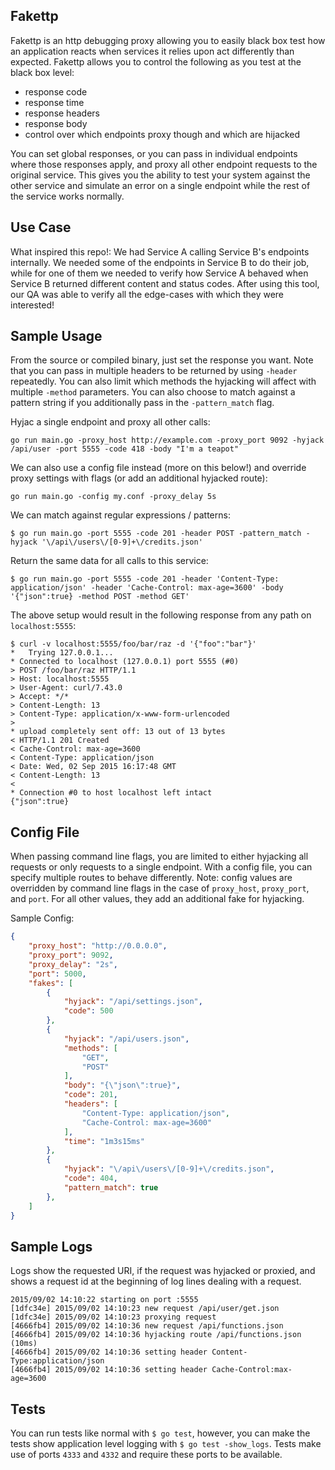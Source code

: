 Fakettp
--------

Fakettp is an http debugging proxy allowing you to easily black box test how an application reacts when services it relies upon act differently than expected. Fakettp allows you to control the following as you test at the black box level:
  - response code
  - response time
  - response headers
  - response body
  - control over which endpoints proxy though and which are hijacked

You can set global responses, or you can pass in individual endpoints where those responses apply, and proxy all other endpoint requests to the original service. This gives you the ability to test your system against the other service and simulate an error on a single endpoint while the rest of the service works normally.

Use Case
--------

What inspired this repo!: We had Service A calling Service B's endpoints internally. We needed some of the endpoints in Service B to do their job, while for one of them we needed to verify how Service A behaved when Service B returned different content and status codes. After using this tool, our QA was able to verify all the edge-cases with which they were interested!

Sample Usage
------------

From the source or compiled binary, just set the response you want. Note that you can pass in multiple headers to be returned by using `-header` repeatedly. You can also limit which methods the hyjacking will affect with multiple `-method` parameters. You can also choose to match against a pattern string if you additionally pass in the `-pattern_match` flag.


Hyjac a single endpoint and proxy all other calls:
```
go run main.go -proxy_host http://example.com -proxy_port 9092 -hyjack /api/user -port 5555 -code 418 -body "I'm a teapot"
```

We can also use a config file instead (more on this below!) and override proxy settings with flags (or add an additional hyjacked route):
```
go run main.go -config my.conf -proxy_delay 5s
```

We can match against regular expressions / patterns:
```
$ go run main.go -port 5555 -code 201 -header POST -pattern_match -hyjack '\/api\/users\/[0-9]+\/credits.json'
```

Return the same data for all calls to this service:
```
$ go run main.go -port 5555 -code 201 -header 'Content-Type: application/json' -header 'Cache-Control: max-age=3600' -body '{"json":true} -method POST -method GET'
```

The above setup would result in the following response from any path on `localhost:5555`:
```
$ curl -v localhost:5555/foo/bar/raz -d '{"foo":"bar"}'
*   Trying 127.0.0.1...
* Connected to localhost (127.0.0.1) port 5555 (#0)
> POST /foo/bar/raz HTTP/1.1
> Host: localhost:5555
> User-Agent: curl/7.43.0
> Accept: */*
> Content-Length: 13
> Content-Type: application/x-www-form-urlencoded
>
* upload completely sent off: 13 out of 13 bytes
< HTTP/1.1 201 Created
< Cache-Control: max-age=3600
< Content-Type: application/json
< Date: Wed, 02 Sep 2015 16:17:48 GMT
< Content-Length: 13
<
* Connection #0 to host localhost left intact
{"json":true}
```

Config File
-----------

When passing command line flags, you are limited to either hyjacking all requests or only requests to a single endpoint. With a config file, you can specify multiple routes to behave differently. Note: config values are overridden by command line flags in the case of `proxy_host`, `proxy_port`, and `port`. For all other values, they add an additional fake for hyjacking.

Sample Config:
```json
{
    "proxy_host": "http://0.0.0.0",
    "proxy_port": 9092,
    "proxy_delay": "2s",
    "port": 5000,
    "fakes": [
        {
            "hyjack": "/api/settings.json",
            "code": 500
        },
        {
            "hyjack": "/api/users.json",
            "methods": [
                "GET",
                "POST"
            ],
            "body": "{\"json\":true}",
            "code": 201,
            "headers": [
                "Content-Type: application/json",
                "Cache-Control: max-age=3600"
            ],
            "time": "1m3s15ms"
        },
        {
            "hyjack": "\/api\/users\/[0-9]+\/credits.json",
            "code": 404,
            "pattern_match": true
        },
    ]
}
```

Sample Logs
-----------

Logs show the requested URI, if the request was hyjacked or proxied, and shows a request id at the beginning of log lines dealing with a request.

```
2015/09/02 14:10:22 starting on port :5555
[1dfc34e] 2015/09/02 14:10:23 new request /api/user/get.json
[1dfc34e] 2015/09/02 14:10:23 proxying request
[4666fb4] 2015/09/02 14:10:36 new request /api/functions.json
[4666fb4] 2015/09/02 14:10:36 hyjacking route /api/functions.json (10ms)
[4666fb4] 2015/09/02 14:10:36 setting header Content-Type:application/json
[4666fb4] 2015/09/02 14:10:36 setting header Cache-Control:max-age=3600
```

Tests
-----

You can run tests like normal with `$ go test`, however, you can make the tests show application level logging with `$ go test -show_logs`. Tests make use of ports `4333` and `4332` and require these ports to be available.